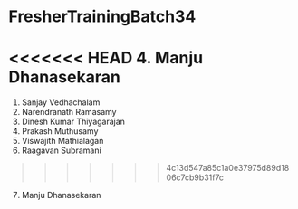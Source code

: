 # FresherTrainingBatch34
<<<<<<< HEAD
4. Manju Dhanasekaran
=======

1. Sanjay Vedhachalam
2. Narendranath Ramasamy
3. Dinesh Kumar Thiyagarajan
4. Prakash Muthusamy
5. Viswajith Mathialagan
6. Raagavan Subramani
>>>>>>> 4c13d547a85c1a0e37975d89d1806c7cb9b31f7c
7. Manju Dhanasekaran